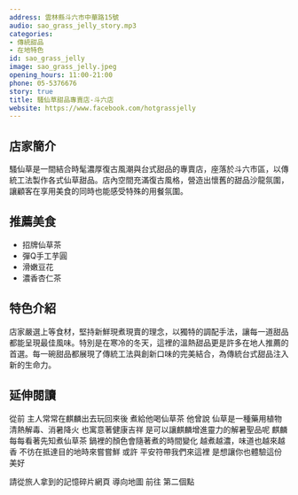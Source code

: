 ```yaml
---
address: 雲林縣斗六市中華路15號
audio: sao_grass_jelly_story.mp3
categories:
- 傳統甜品
- 在地特色
id: sao_grass_jelly
image: sao_grass_jelly.jpeg
opening_hours: 11:00-21:00
phone: 05-5376676
story: true
title: 騷仙草甜品專賣店-斗六店
website: https://www.facebook.com/hotgrassjelly
---
```


## 店家簡介

騷仙草是一間結合時髦濃厚復古風潮與台式甜品的專賣店，座落於斗六市區，以傳統工法製作各式仙草甜品。店內空間充滿復古風格，營造出懷舊的甜品沙龍氛圍，讓顧客在享用美食的同時也能感受特殊的用餐氛圍。

## 推薦美食

- 招牌仙草茶
- 彈Q手工芋圓
- 滑嫩豆花
- 濃香杏仁茶

## 特色介紹

店家嚴選上等食材，堅持新鮮現煮現賣的理念，以獨特的調配手法，讓每一道甜品都能呈現最佳風味。特別是在寒冷的冬天，這裡的溫熱甜品更是許多在地人推薦的首選。每一碗甜品都展現了傳統工法與創新口味的完美結合，為傳統台式甜品注入新的生命力。

## 延伸閱讀

從前
主人常常在麒麟出去玩回來後
煮給他喝仙草茶
他曾說
仙草是一種藥用植物
清熱解毒、消暑降火
也寓意著健康吉祥
是可以讓麒麟增進靈力的解暑聖品呢
麒麟每每看著先知煮仙草茶
鍋裡的顏色會隨著煮的時間變化
越煮越濃，味道也越來越香
不彷在抵達目的地時來嘗嘗鮮
或許
平安符帶我們來這裡
是想讓你也體驗這份美好

請從旅人拿到的記憶碎片網頁
導向地圖
前往 第二個點